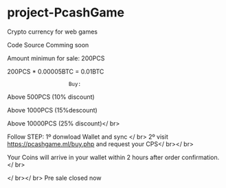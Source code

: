 # project-PcashGame
Crypto currency for web games

Code Source Comming soon

Amount minimun for sale: 200PCS

200PCS * 0.00005BTC = 0.01BTC<p>

                        Buy:

Above 500PCS (10% discount)<p>
Above 1000PCS (15%descount)<p>
Above 10000PCS (25% discount)</ br>

Follow STEP:
1º donwload Wallet and sync </ br>
2º visit https://pcashgame.ml/buy.php and request your CPS</ br></ br>

Your Coins will arrive in your wallet within 2 hours after order confirmation.</ br>

</ br></ br>
Pre sale closed now
